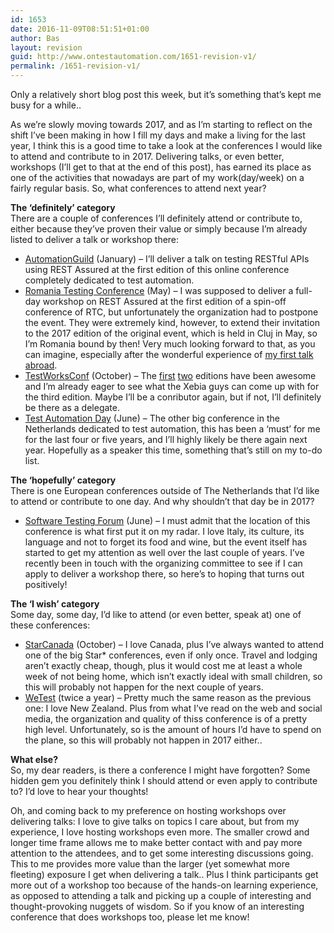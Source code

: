 ```yaml
---
id: 1653
date: 2016-11-09T08:51:51+01:00
author: Bas
layout: revision
guid: http://www.ontestautomation.com/1651-revision-v1/
permalink: /1651-revision-v1/
---
```

Only a relatively short blog post this week, but it&#8217;s something that&#8217;s kept me busy for a while..

As we&#8217;re slowly moving towards 2017, and as I&#8217;m starting to reflect on the shift I&#8217;ve been making in how I fill my days and make a living for the last year, I think this is a good time to take a look at the conferences I would like to attend and contribute to in 2017. Delivering talks, or even better, workshops (I&#8217;ll get to that at the end of this post), has earned its place as one of the activities that nowadays are part of my work(day/week) on a fairly regular basis. So, what conferences to attend next year?

**The &#8216;definitely&#8217; category**  
There are a couple of conferences I&#8217;ll definitely attend or contribute to, either because they&#8217;ve proven their value or simply because I&#8217;m already listed to deliver a talk or workshop there:

  * <a href="https://automationguild.com/" target="_blank">AutomationGuild</a> (January) &#8211; I&#8217;ll deliver a talk on testing RESTful APIs using REST Assured at the first edition of this online conference completely dedicated to test automation.
  * <a href="http://www.romaniatesting.ro/" target="_blank">Romania Testing Conference</a> (May) &#8211; I was supposed to deliver a full-day workshop on REST Assured at the first edition of a spin-off conference of RTC, but unfortunately the organization had to postpone the event. They were extremely kind, however, to extend their invitation to the 2017 edition of the original event, which is held in Cluj in May, so I&#8217;m Romania bound by then! Very much looking forward to that, as you can imagine, especially after the wonderful experience of <a href="http://www.ontestautomation.com/review-testcon-2016-speaking-abroad-for-the-first-time/" target="_blank">my first talk abroad</a>.
  * <a href="http://www.testworksconf.com/" target="_blank">TestWorksConf</a> (October) &#8211; The <a href="http://www.ontestautomation.com/review-testworks-conf-2015/" target="_blank">first</a> <a href="http://www.ontestautomation.com/review-testworksconf-2016/" target="_blank">two</a> editions have been awesome and I&#8217;m already eager to see what the Xebia guys can come up with for the third edition. Maybe I&#8217;ll be a conributor again, but if not, I&#8217;ll definitely be there as a delegate.
  * <a href="http://www.testautomationday.com/" target="_blank">Test Automation Day</a> (June) &#8211; The other big conference in the Netherlands dedicated to test automation, this has been a &#8216;must&#8217; for me for the last four or five years, and I&#8217;ll highly likely be there again next year. Hopefully as a speaker this time, something that&#8217;s still on my to-do list.

**The &#8216;hopefully&#8217; category**  
There is one European conferences outside of The Netherlands that I&#8217;d like to attend or contribute to one day. And why shouldn&#8217;t that day be in 2017?

  * <a href="http://swtestingforum.org/en/" target="_blank">Software Testing Forum</a> (June) &#8211; I must admit that the location of this conference is what first put it on my radar. I love Italy, its culture, its language and not to forget its food and wine, but the event itself has started to get my attention as well over the last couple of years. I&#8217;ve recently been in touch with the organizing committee to see if I can apply to deliver a workshop there, so here&#8217;s to hoping that turns out positively!

**The &#8216;I wish&#8217; category**  
Some day, some day, I&#8217;d like to attend (or even better, speak at) one of these conferences:

  * <a href="http://starcanada.techwell.com" target="_blank">StarCanada</a> (October) &#8211; I love Canada, plus I&#8217;ve always wanted to attend one of the big Star* conferences, even if only once. Travel and lodging aren&#8217;t exactly cheap, though, plus it would cost me at least a whole week of not being home, which isn&#8217;t exactly ideal with small children, so this will probably not happen for the next couple of years.
  * <a href="http://www.wetest.co.nz/" target="_blank">WeTest</a> (twice a year) &#8211; Pretty much the same reason as the previous one: I love New Zealand. Plus from what I&#8217;ve read on the web and social media, the organization and quality of thiss conference is of a pretty high level. Unfortunately, so is the amount of hours I&#8217;d have to spend on the plane, so this will probably not happen in 2017 either..

**What else?**  
So, my dear readers, is there a conference I might have forgotten? Some hidden gem you definitely think I should attend or even apply to contribute to? I&#8217;d love to hear your thoughts!

Oh, and coming back to my preference on hosting workshops over delivering talks: I love to give talks on topics I care about, but from my experience, I love hosting workshops even more. The smaller crowd and longer time frame allows me to make better contact with and pay more attention to the attendees, and to get some interesting discussions going. This to me provides more value than the larger (yet somewhat more fleeting) exposure I get when delivering a talk.. Plus I think participants get more out of a workshop too because of the hands-on learning experience, as opposed to attending a talk and picking up a couple of interesting and thought-provoking nuggets of wisdom. So if you know of an interesting conference that does workshops too, please let me know!